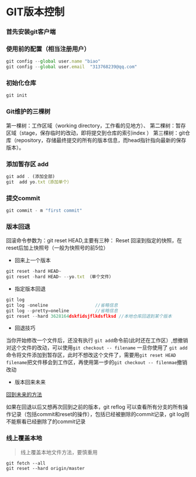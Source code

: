 # GIT版本控制 

### 首先安装git客户端

### 使用前的配置（相当注册用户）
``` javascript
git config --global user.name "biao"
git config --global user.email  "313768239@qq.com"
```
### 初始化仓库
``` javascript
git init
```

### Git维护的三棵树
第一棵树：工作区域（working directory，工作看的见地方）、
第二棵树：暂存区域（stage，保存临时的改动，即将提交到仓库的索引index ）
第三棵树：git仓库（repository，存储最终提交的所有的版本信息，而head指针指向最新的保存版本）。


### 添加暂存区 add
``` javascript
git add . (添加全部)
git  add yo.txt（添加单个）
```

### 提交commit
``` javascript
git commit - m "first commit"
```

### 版本回退
回滚命令参数为：git reset HEAD,主要有三种：
Reset 回滚到指定的快照，在reset后加上快照号（一般为快照号的前5位）

- 回来上一个版本
``` javascript
git reset -hard HEAD~
git reset -hard HEAD~ --yo.txt （单个文件）
```

- 指定版本回退

``` javascript
git log
git log -oneline                  //省略信息
git log --pretty=oneline          //省略信息
git reset --hard 3628164dskfidsjflkdsflksd //本地仓库回退到某个版本　
```

- 回退技巧

当你开始修改一个文件后，还没有执行 `git add`命令前(此时还在工作区）,想撤销对这个文件的改动，可以使用`git checkout -- filename` 一旦你使用了 `git add`命令将文件添加到暂存区，此时不想改这个文件了，需要用`git reset HEAD filename`把文件移会到工作区，再使用第一步的`git checkout -- filenmae`撤销改动



- 版本回来未来

[回到未来的方法](https://blog.csdn.net/tiaopimao3185/article/details/78587495)

如果在回退以后又想再次回到之前的版本，git reflog 可以查看所有分支的所有操作记录（包括commit和reset的操作），包括已经被删除的commit记录，git log则不能察看已经删除了的commit记录
	

### 线上覆盖本地
> 线上覆盖本地文件方法，要慎重用
```
git fetch --all
git reset --hard origin/master
```